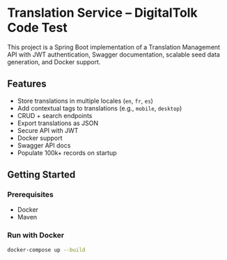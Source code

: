 # Translation  Service – DigitalTolk Code Test

This project is a Spring Boot implementation of a Translation Management API with JWT authentication, Swagger documentation, scalable seed data generation, and Docker support.

## Features

- Store translations in multiple locales (`en`, `fr`, `es`)
- Add contextual tags to translations (e.g., `mobile`, `desktop`)
- CRUD + search endpoints
- Export translations as JSON
- Secure API with JWT
- Docker support
- Swagger API docs
- Populate 100k+ records on startup

## Getting Started

### Prerequisites

- Docker
- Maven

### Run with Docker

```bash
docker-compose up --build
